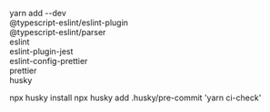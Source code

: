 yarn add --dev \
  @typescript-eslint/eslint-plugin \
  @typescript-eslint/parser \
  eslint \
  eslint-plugin-jest \
  eslint-config-prettier \
  prettier \
  husky

npx husky install
npx husky add .husky/pre-commit 'yarn ci-check'
